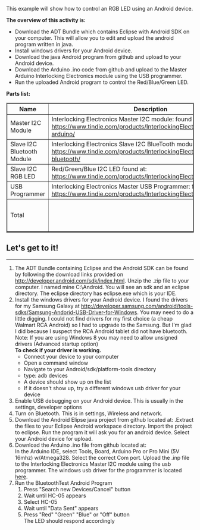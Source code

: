 This example will show how to control an RGB LED using an Android device.  <p><b>The overview of this activity is:</b>
<ul>
<li>Download the ADT Bundle which contains Eclipse with Android SDK on your computer.  This will allow you to edit and upload the android program written in java.</li>
<li>Install windows drivers for your Android device.</li>
<li>Download the java Android program from github and upload to your Android device.</li>
<li>Download the Arduino .ino code from github and upload to the Master Arduino Interlocking Electronics module using the USB programmer.</li>
<li>Run the uploaded Android program to control the Red/Blue/Green LED.</li>
</ul>
<b>Parts list:</b>
<table border="2px solid">
<tr><th>Name</th><th>Description</th><th>Price</th></tr>
<tr><td>Master I2C Module</td><td>Interlocking Electronics Master I2C module: found at <a href="https://www.tindie.com/products/InterlockingElectronics/master-arduino/">https://www.tindie.com/products/InterlockingElectronics/master-arduino/</a></td><td>$15.00</td></tr>
<tr><td>Slave I2C Bluetooth Module</td><td>Interlocking Electronics Slave I2C BlueTooth module: found at: <a href="https://www.tindie.com/products/InterlockingElectronics/interlocking-bluetooth/">https://www.tindie.com/products/InterlockingElectronics/interlocking-bluetooth/</a></td><td>$25.00</td></tr>
<tr><td>Slave I2C RGB LED</td><td>Red/Green/Blue I2C LED found at: <a href="https://www.tindie.com/products/InterlockingElectronics/i2c-rgb-led/">https://www.tindie.com/products/InterlockingElectronics/i2c-rgb-led/</a></td><td>$12.00</td></tr>
<tr><td>USB Programmer</td><td>Interlocking Electronics Master USB Programmer: found at <a href="https://www.tindie.com/products/InterlockingElectronics/programmer/">https://www.tindie.com/products/InterlockingElectronics/programmer/</a></td><td>$10.00</td></tr>
<tr><td>Total</td><Td>&nbsp;</td><td>$62.00 + plus Android device</td></tr>
</table>
<H2>Let's get to it!</H2>
<hr>
<p>
<ol>
<li> The ADT Bundle containing Eclipse and the Android SDK can be found by following the download links provided on <a href="http://developer.android.com/sdk/index.html">http://developer.android.com/sdk/index.html</a>.  Unzip the .zip file to your computer.  I named mine C:\Android.  You will see an sdk and an eclipse directory.  The eclipse directory has eclipse.exe which is your IDE.  
</li>
<li>Install the windows drivers for your Android device.   I found the drivers for my Samsung Galaxy at <a href="http://developer.samsung.com/android/tools-sdks/Samsung-Andorid-USB-Driver-for-Windows">http://developer.samsung.com/android/tools-sdks/Samsung-Andorid-USB-Driver-for-Windows</a>. You may need to do a little digging.  I could not find drivers for my first choice (a cheap Walmart RCA Android) so I had to upgrade to the Samsung.  But I'm glad I did because I suspect the RCA Android tablet did not have bluetooth.<br>
Note: If you are using Windows 8 you may need to allow unsigned drivers (Advanced startup option)<br>
<b>To check if your driver is working.</b> 
<ul>
  <li>Connect your device to your computer</li>
  <li>Open a command window</li>
  <li>Navigate to your Android/sdk/platform-tools directory</li>
  <li>type: adb devices</li>
  <li>A device should show up on the list</li>
  <li>If it doesn't show up, try a different windows usb driver for your device</li>
</ul>
</li>

<li>Enable USB debugging on your Android device.  This is usually in the settings, developer options</li>
<li>Turn on Bluetooth.  This is in settings, Wireless and network.</li>
<li>Download the Android Elipse java project from github located at: .Extract the files to your Eclipse Android workspace directory.  Import the project to eclipse.  Run the program it will ask you for an android device.  Select your Android device for upload.</li>
<li>Download the Arduino .ino file from github located at: <br>
    In the Arduino IDE, select Tools, Board, Arduino Pro or Pro Mini (5V 16mhz) w/Atmega328.  Select the correct Com port.  Upload the .inp file to the Interlocking Electronics Master I2C module using the usb programmer.  The windows usb driver for the programmer is located <a href="http://www.silabs.com/Support%20Documents/Software/CP210x_VCP_Windows.zip">here</a>. 
<li>Run the BluetoothTest Android Program
   <ol>
   <li>Press "Search new Devices/Cancel" button</li>
   <li>Wait until HC-05 appears</li>
   <li>Select HC-05</li>
   <li>Wait until "Data Sent" appears</li>
   <li>Press "Red" "Green" "Blue" or "Off" button<br>
        The LED should respond accordingly
   </li>
   
   </ol>

</li>
</ol>
